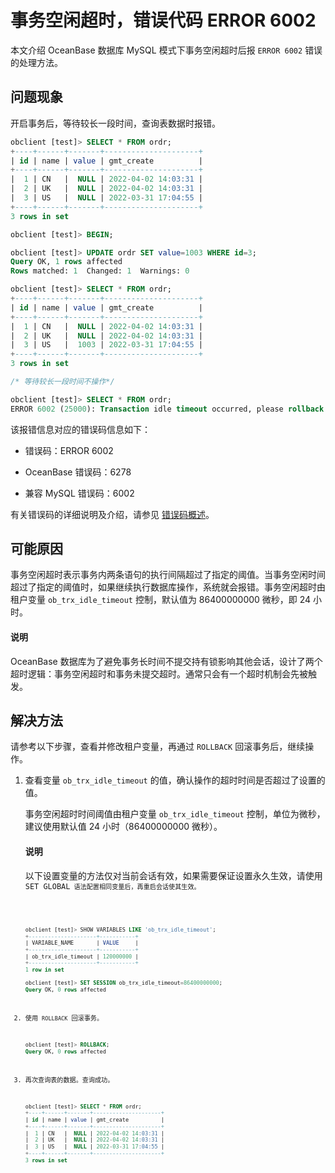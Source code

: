 # 事务空闲超时，错误代码 ERROR 6002

本文介绍 OceanBase 数据库 MySQL 模式下事务空闲超时后报 `ERROR 6002` 错误的处理方法。

## 问题现象

开启事务后，等待较长一段时间，查询表数据时报错。

```sql
obclient [test]> SELECT * FROM ordr;
+----+------+-------+---------------------+
| id | name | value | gmt_create          |
+----+------+-------+---------------------+
|  1 | CN   |  NULL | 2022-04-02 14:03:31 |
|  2 | UK   |  NULL | 2022-04-02 14:03:31 |
|  3 | US   |  NULL | 2022-03-31 17:04:55 |
+----+------+-------+---------------------+
3 rows in set

obclient [test]> BEGIN;

obclient [test]> UPDATE ordr SET value=1003 WHERE id=3;
Query OK, 1 rows affected
Rows matched: 1  Changed: 1  Warnings: 0

obclient [test]> SELECT * FROM ordr;
+----+------+-------+---------------------+
| id | name | value | gmt_create          |
+----+------+-------+---------------------+
|  1 | CN   |  NULL | 2022-04-02 14:03:31 |
|  2 | UK   |  NULL | 2022-04-02 14:03:31 |
|  3 | US   |  1003 | 2022-03-31 17:04:55 |
+----+------+-------+---------------------+
3 rows in set

/* 等待较长一段时间不操作*/

obclient [test]> SELECT * FROM ordr;
ERROR 6002 (25000): Transaction idle timeout occurred, please rollback the transaction, set the variable ob_trx_idle_timeout to a larger value and then restart the transaction
```

该报错信息对应的错误码信息如下：

* 错误码：ERROR 6002

* OceanBase 错误码：6278

* 兼容 MySQL 错误码：6002

有关错误码的详细说明及介绍，请参见 [错误码概述](../../../700.reference/500.system-reference/600.error-code-of-mysql-mode/100.use-error-information-of-mysql-mode.md)。

## 可能原因

事务空闲超时表示事务内两条语句的执行间隔超过了指定的阈值。当事务空闲时间超过了指定的阈值时，如果继续执行数据库操作，系统就会报错。事务空闲超时由租户变量 `ob_trx_idle_timeout` 控制，默认值为 86400000000 微秒，即 24 小时。

<main id="notice" type='explain'>
  <h4>说明</h4>
  <p> OceanBase 数据库为了避免事务长时间不提交持有锁影响其他会话，设计了两个超时逻辑：事务空闲超时和事务未提交超时。通常只会有一个超时机制会先被触发。 </p>
</main>

## 解决方法

请参考以下步骤，查看并修改租户变量，再通过 `ROLLBACK` 回滚事务后，继续操作。

1. 查看变量 `ob_trx_idle_timeout` 的值，确认操作的超时时间是否超过了设置的值。

   事务空闲超时时间阈值由租户变量 `ob_trx_idle_timeout` 控制，单位为微秒，建议使用默认值 24 小时（86400000000 微秒）。

   <main id="notice" type='explain'>
    <h4>说明</h4>
    <p>以下设置变量的方法仅对当前会话有效，如果需要保证设置永久生效，请使用 <code>SET GLOBAL<code> 语法配置相同变量后，再重启会话使其生效。 </p>
   </main>

   ```sql
   obclient [test]> SHOW VARIABLES LIKE 'ob_trx_idle_timeout';
   +---------------------+-----------+
   | VARIABLE_NAME       | VALUE     |
   +---------------------+-----------+
   | ob_trx_idle_timeout | 120000000 |
   +---------------------+-----------+
   1 row in set

   obclient [test]> SET SESSION ob_trx_idle_timeout=86400000000;
   Query OK, 0 rows affected 
   ```

2. 使用 `ROLLBACK` 回滚事务。

   ```sql
   obclient [test]> ROLLBACK;
   Query OK, 0 rows affected
   ```

3. 再次查询表的数据。查询成功。

   ```sql
   obclient [test]> SELECT * FROM ordr;
   +----+------+-------+---------------------+
   | id | name | value | gmt_create          |
   +----+------+-------+---------------------+
   |  1 | CN   |  NULL | 2022-04-02 14:03:31 |
   |  2 | UK   |  NULL | 2022-04-02 14:03:31 |
   |  3 | US   |  NULL | 2022-03-31 17:04:55 |
   +----+------+-------+---------------------+
   3 rows in set
   ```
